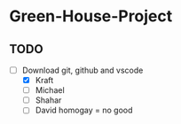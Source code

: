 # Green-House-Project

## TODO
- [ ] Download git, github and vscode
  - [x] Kraft
  - [ ] Michael
  - [ ] Shahar
  - [ ] David 
homogay = no good

